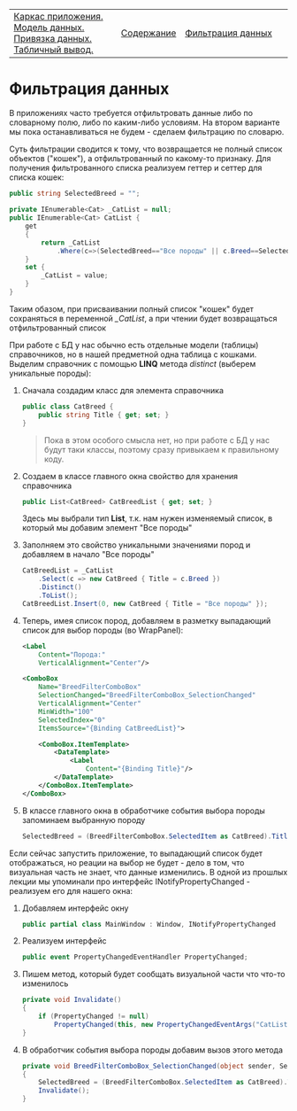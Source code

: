 <table style="width: 100%;"><tr><td style="width: 40%;">
<a href="../articles/wpf_template.md">Каркас приложения. Модель данных. Привязка данных. Табличный вывод.
</a></td><td style="width: 20%;">
<a href="../readme.md">Содержание
</a></td><td style="width: 40%;">
<a href="../articles/wpf_filtering.md">Фильтрация данных
</a></td><tr></table>

# Фильтрация данных

В приложениях часто требуется отфильтровать данные либо по словарному полю, либо по каким-либо условиям. На втором варианте мы пока останавливаться не будем - сделаем фильтрацию по словарю.

Суть фильтрации сводится к тому, что возвращается не полный список объектов ("кошек"), а отфильтрованный по какому-то признаку. Для получения фильтрованного списка реализуем геттер и сеттер для списка кошек:

```cs
public string SelectedBreed = "";

private IEnumerable<Cat> _CatList = null;
public IEnumerable<Cat> CatList {
    get
    {
        return _CatList
            .Where(c=>(SelectedBreed=="Все породы" || c.Breed==SelectedBreed));
    }
    set {
        _CatList = value;
    } 
}
```

Таким обазом, при присваивании полный список "кошек" будет сохраняться в переменной *_CatList*, а при чтении будет возвращаться отфильтрованный список

При работе с БД у нас обычно есть отдельные модели (таблицы) справочников, но в нашей предметной одна таблица с кошками. Выделим справочник с помощью **LINQ** метода *distinct* (выберем уникальные породы):

1. Сначала создадим класс для элемента справочника

    ```cs
    public class CatBreed { 
        public string Title { get; set; }
    }
    ```

    >Пока в этом особого смысла нет, но при работе с БД у нас будут таки классы, поэтому сразу привыкаем к правильному коду.

2. Создаем в классе главного окна свойство для хранения справочника

    ```cs
    public List<CatBreed> CatBreedList { get; set; }
    ```

    Здесь мы выбрали тип **List**, т.к. нам нужен изменяемый список, в который мы добавим элемент "Все породы"

3. Заполняем это свойство уникальными значениями пород и добавляем в начало "Все породы"

    ```cs
    CatBreedList = _CatList
        .Select(c => new CatBreed { Title = c.Breed })
        .Distinct()
        .ToList();
    CatBreedList.Insert(0, new CatBreed { Title = "Все породы" });
    ```

4. Теперь, имея список пород, добавляем в разметку выпадающий список для выбор породы (во WrapPanel):

    ```xml
    <Label 
        Content="Порода:"
        VerticalAlignment="Center"/>

    <ComboBox
        Name="BreedFilterComboBox"
        SelectionChanged="BreedFilterComboBox_SelectionChanged"
        VerticalAlignment="Center"
        MinWidth="100"
        SelectedIndex="0"
        ItemsSource="{Binding CatBreedList}">

        <ComboBox.ItemTemplate>
            <DataTemplate>
                <Label 
                    Content="{Binding Title}"/>
            </DataTemplate>
        </ComboBox.ItemTemplate>
    </ComboBox>
    ```

5. В классе главного окна в обработчике события выбора породы запоминаем выбранную породу

    ```cs
    SelectedBreed = (BreedFilterComboBox.SelectedItem as CatBreed).Title;
    ```

Если сейчас запустить приложение, то выпадающий список будет отображаться, но реации на выбор не будет - дело в том, что визуальная часть не знает, что данные изменились. В одной из прошлых лекции мы упоминали про интерфейс INotifyPropertyChanged - реализуем его для нашего окна:

1. Добавляем интерфейс окну

    ```cs
    public partial class MainWindow : Window, INotifyPropertyChanged
    ```

2. Реализуем интерфейс

    ```cs
    public event PropertyChangedEventHandler PropertyChanged;
    ```

3. Пишем метод, который будет сообщать визуальной части что что-то изменилось

    ```cs
    private void Invalidate()
    {
        if (PropertyChanged != null)
            PropertyChanged(this, new PropertyChangedEventArgs("CatList"));
    }
    ```

4. В обработчик события выбора породы добавим вызов этого метода

    ```cs
    private void BreedFilterComboBox_SelectionChanged(object sender, SelectionChangedEventArgs e)
    {
        SelectedBreed = (BreedFilterComboBox.SelectedItem as CatBreed).Title;
        Invalidate();
    }
    ```
